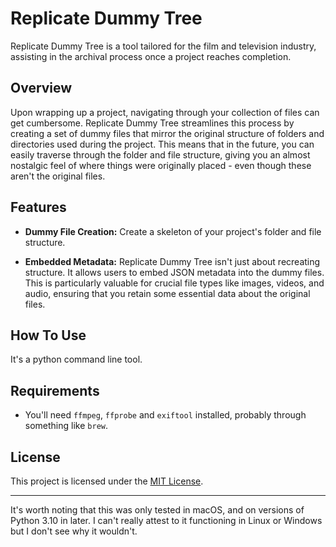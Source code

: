 # Replicate Dummy Tree

Replicate Dummy Tree is a tool tailored for the film and television industry, assisting in the archival process once a project reaches completion.

## Overview

Upon wrapping up a project, navigating through your collection of files can get cumbersome. Replicate Dummy Tree streamlines this process by creating a set of dummy files that mirror the original structure of folders and directories used during the project. This means that in the future, you can easily traverse through the folder and file structure, giving you an almost nostalgic feel of where things were originally placed - even though these aren't the original files.

## Features

- **Dummy File Creation:** Create a skeleton of your project's folder and file structure.
  
- **Embedded Metadata:** Replicate Dummy Tree isn't just about recreating structure. It allows users to embed JSON metadata into the dummy files. This is particularly valuable for crucial file types like images, videos, and audio, ensuring that you retain some essential data about the original files.

## How To Use

It's a python command line tool.

## Requirements

- You'll need `ffmpeg`, `ffprobe` and `exiftool` installed, probably through something like `brew`.

## License

This project is licensed under the [MIT License](LICENSE).

---

It's worth noting that this was only tested in macOS, and on versions of Python 3.10 in later. I can't really attest to it functioning in Linux or Windows but I don't see why it wouldn't.